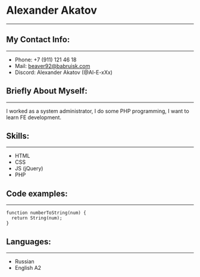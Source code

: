 # Alexander Akatov
******

## My Contact Info:
******
* Phone: +7 (911) 121 46 18
* Mail: beaver92@babruisk.com
* Discord: Alexander Akatov (@Al-E-xXx)

## Briefly About Myself:
******
I worked as a system administrator, I do some PHP programming, I want to learn FE development.

## Skills:
******
* HTML
* CSS
* JS (jQuery)
* PHP

## Code examples:
******
```
function numberToString(num) {
  return String(num);
}
```

## Languages:
******
* Russian
* English A2